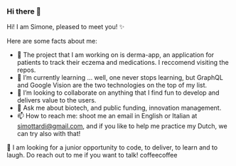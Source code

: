 ### Hi there 👋

Hi! I am Simone, pleased to meet you! ✨

Here are some facts about me:

- :wrench: The project that I am working on is derma-app, an application for patients to track their eczema and medications. I reccomend visiting the repos.
- 🌱 I’m currently learning ... well, one never stops learning, but GraphQL and Google Vision are the two technologies on the top of my list.
- 👯 I’m looking to collaborate on anything that I find fun to develop and delivers value to the users.
- 💬 Ask me about biotech, and public funding, innovation management. 
- 📫 How to reach me: shoot me an email in English or Italian at simottardi@gmail.com, and if you like to help me practice my Dutch, we can try also with that!

🔭  I am looking for a junior opportunity to code, to deliver, to learn and to laugh. Do reach out to me if you want to talk! coffeecoffee




<!--
**simottardi/simottardi** is a ✨ _special_ ✨ repository because its `README.md` (this file) appears on your GitHub profile.
![ReadMe Card](https://github-readme-stats.vercel.app/api/pin/?username=YourUsername&repo=derma-app-front)

![ReadMe Card](https://github-readme-stats.vercel.app/api/pin/?username=YourUsername&repo=derma-app-back)

![counter](https://[github.com/simottardi].m.pipedream.net)

![Github stats](https://github-readme-stats.vercel.app/api?username=simottardi)

Here are some ideas to get you started:

- 🔭 I’m currently working on ...
- 🌱 I’m currently learning ...
- 👯 I’m looking to collaborate on ...
- 🤔 I’m looking for help with ...
- 💬 Ask me about ...
- 📫 How to reach me: ...
- 😄 Pronouns: ...
- ⚡ Fun fact: ...
-->
